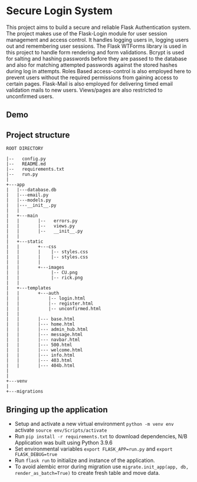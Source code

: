# Secure Login System
This project aims to build a secure and reliable Flask Authentication system.
The project makes use of the Flask-Login module for user session management and access control. It handles logging users in, logging users out and remembering user sessions. The Flask WTForms library is used in this project to handle form rendering and form validations. Bcrypt is used for salting and hashing passwords before they are passed to the database and also for matching attempted passwords against the stored hashes during log in attempts. Roles Based access-control is also employed here to prevent users without the required permissions from gaining access to certain pages. Flask-Mail is also employed for delivering timed email validation mails to new users. Views/pages are also restricted to unconfirmed users.

## Demo

## Project structure
```
ROOT DIRECTORY

|--   config.py
|--   README.md
|--   requirements.txt
|--   run.py
|          
+---app
|   |---database.db
|   |---email.py
|   |---models.py
|   |---__init__.py
|   |   
|   +---main
|   |       |--   errors.py
|   |       |--   views.py
|   |       |--   __init__.py
|   |    
|   +---static
|   |       +---css
|   |       |    |-- styles.css
|   |       |    |-- styles.css  
|   |       |
|   |       +---images        
|   |            |-- CU.png
|   |            |-- rick.png
|   |
|   +---templates
|   |       +---auth
|   |           |-- login.html
|   |           |-- register.html
|   |           |-- unconfirmed.html
|   |
|   |       |--- base.html
|   |       |--- home.html
|   |       |--- admin_hub.html
|   |       |--- message.html
|   |       |--- navbar.html
|   |       |--- 500.html
|   |       |--- welcome.html
|   |       |--- info.html
|   |       |--- 403.html
|   |       |--- 404b.html
|
|           
+---venv
|
+---migrations
```
## Bringing up the application

- Setup and activate a new virtual environment `python -m venv env` activate `source env/Scripts/activate`
- Run `pip install -r requirements.txt` to download dependencies, N/B Application was built using Python 3.9.6
- Set environmental variables `export FLASK_APP=run.py` and `export FLASK_DEBUG=true`
- Run `flask run` to initialize and instance of the application.
- To avoid alembic error during migration use `migrate.init_app(app, db, render_as_batch=True)` to create fresh table and move data.